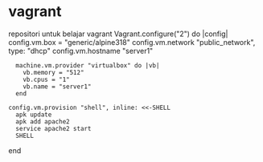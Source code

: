 # vagrant
repositori untuk belajar vagrant
Vagrant.configure("2") do |config|
      config.vm.box = "generic/alpine318"
      config.vm.network "public_network", type: "dhcp"
      config.vm.hostname "server1"

      machine.vm.provider "virtualbox" do |vb|
        vb.memory = "512"
        vb.cpus = "1"
        vb.name = "server1"
      end
      
    config.vm.provision "shell", inline: <<-SHELL
      apk update
      apk add apache2
      service apache2 start
      SHELL
end
